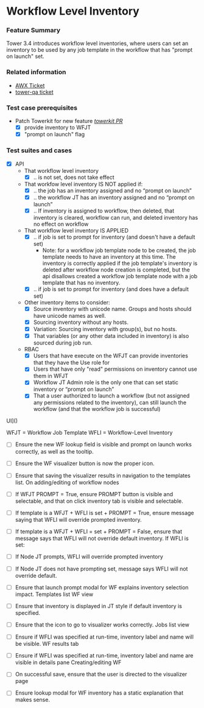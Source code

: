 # Workflow Level Inventory

### Feature Summary

Tower 3.4 introduces workflow level inventories, where users can set an
inventory to be used by any job template in the workflow that has "prompt on
launch" set.

### Related information
* [AWX Ticket](https://github.com/ansible/awx/issues/2256)
* [tower-qa ticket](https://github.com/ansible/tower-qa/issues/2209)

### Test case prerequisites

* Patch Towerkit for new feature [*towerkit PR*](https://github.com/ansible/towerkit/pull/487/)
  - [x] provide inventory to WFJT
  - [x] "prompt on launch" flag

### Test suites and cases
* [x] API
  * That workflow level inventory
    - [x] .. is not set, does not take effect
  * That workfow level inventory IS NOT applied if:
    - [x] .. the job has an inventory assigned and no “prompt on launch”
    - [x] .. the workflow JT has an inventory assigned and no “prompt on launch”
    - [x] .. If inventory is assigned to workflow, then deleted, that inventory is cleared, workflow can run, and deleted inventory has no effect on workflow
  * That workflow level inventory IS APPLIED
    - [x] .. if job is set to prompt for inventory (and doesn't have a default set)
        * Note: for a workflow job template node to be created, the job template needs to have an inventory at this time.
          The inventory is correctly applied if the job template's inventory is deleted after workflow node creation is completed, but
          the api disallows created a workflow job template node with a job template that has no inventory.
    - [x] .. if job is set to prompt for inventory (and does have a default set)
  * Other inventory items to consider:
    - [x] Source inventory with unicode name. Groups and hosts should have unicode names as well.
    - [x] Sourcing inventory without any hosts.
    - [x] Variation: Sourcing inventory with group(s), but no hosts.
    - [x] That variables (or any other data included in inventory) is also sourced during job run.
  * RBAC
    - [x] Users that have execute on the WFJT can provide inventories that they have the Use role for
    - [x] Users that have only "read" permissions on inventory cannot use them in WFJT
    - [x] Workflow JT Admin role is the only one that can set static inventory or “prompt on launch”
    - [x] That a user authorized to launch a workflow (but not assigned any permissions related to the inventory), can still launch the workflow (and that the workflow job is successful)

UI]()

  WFJT = Workflow Job Template
  WFLI = Workflow-Level Inventory
  - [ ] Ensure the new WF lookup field is visible and prompt on launch works correctly, as well as the tooltip.
  - [ ] Ensure the WF visualizer button is now the proper icon.
  - [ ] Ensure that saving the visualizer results in navigation to the templates list.
On adding/editing of workflow nodes
  - [ ] If WFJT PROMPT = True, ensure PROMPT button is visible and selectable, and that on click inventory tab is visible and selectable.
  - [ ] If template is a WFJT + WFLI is set + PROMPT = True, ensure message saying that WFLI will override prompted inventory.
  - [ ] If template is a WFJT + WFLI = set + PROMPT = False, ensure that message says that WFLI will not override default inventory.
  If WFLI is set:
  - [ ] If Node JT prompts, WFLI will override prompted inventory
  - [ ] If Node JT does not have prompting set, message says WFLI will not override default.
  - [ ] Ensure that launch prompt modal for WF explains inventory selection impact.
Templates list WF view
  - [ ] Ensure that inventory is displayed in JT style if default inventory is specified.
  - [ ] Ensure that the icon to go to visualizer works correctly.
Jobs list view
  - [ ] Ensure if WFLI was specified at run-time, inventory label and name will be visible.
WF results tab
  - [ ] Ensure if WFLI was specified at run-time, inventory label and name are visible in details pane
Creating/editing WF
  - [ ] On successful save, ensure that the user is directed to the visualizer page
  - [ ] Ensure lookup modal for WF inventory has a static explanation that makes sense.

